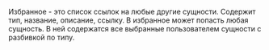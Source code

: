 Избранное - это список ссылок на любые другие сущности. Содержит тип, название, описание, ссылку.
В избранное может попасть любая сущность. В ней содержатся все выбранные пользователем сущности с разбивкой по типу.
